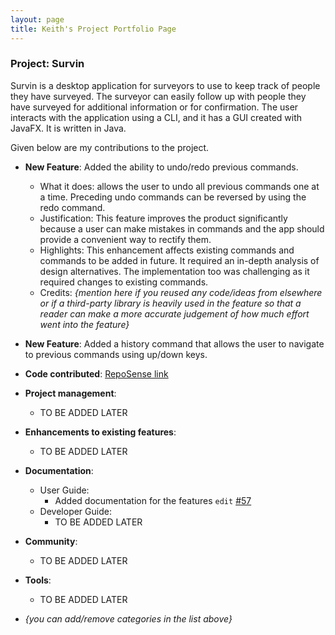 ```yaml
---
layout: page
title: Keith's Project Portfolio Page
---
```


### Project: Survin

Survin is a desktop application for surveyors to use to keep track of people they have surveyed. The surveyor can easily follow up with people they have surveyed for additional information or for confirmation. The user interacts with the application using a CLI, and it has a GUI created with JavaFX. It is written in Java.

Given below are my contributions to the project.

* **New Feature**: Added the ability to undo/redo previous commands.
  * What it does: allows the user to undo all previous commands one at a time. Preceding undo commands can be reversed by using the redo command.
  * Justification: This feature improves the product significantly because a user can make mistakes in commands and the app should provide a convenient way to rectify them.
  * Highlights: This enhancement affects existing commands and commands to be added in future. It required an in-depth analysis of design alternatives. The implementation too was challenging as it required changes to existing commands.
  * Credits: *{mention here if you reused any code/ideas from elsewhere or if a third-party library is heavily used in the feature so that a reader can make a more accurate judgement of how much effort went into the feature}*

* **New Feature**: Added a history command that allows the user to navigate to previous commands using up/down keys.

* **Code contributed**: [RepoSense link](https://ay2223s1-cs2103-f13-2.github.io/tp/team/keithpjx.html)

* **Project management**:
  * TO BE ADDED LATER

* **Enhancements to existing features**:
  * TO BE ADDED LATER 

* **Documentation**:
  * User Guide:
    * Added documentation for the features `edit` [\#57](https://github.com/AY2223S1-CS2103-F13-2/tp/pull/57)
  * Developer Guide:
    * TO BE ADDED LATER

* **Community**:
  * TO BE ADDED LATER

* **Tools**:
  * TO BE ADDED LATER

* _{you can add/remove categories in the list above}_
